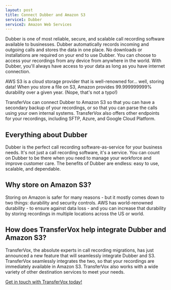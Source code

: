 ```yaml
---
layout: post
title: Connect Dubber and Amazon S3
service1: Dubber
service2: Amazon Web Services
---
```


Dubber is one of most reliable, secure, and scalable call recording software available to businesses. Dubber automatically records incoming and outgoing calls and stores the data in one place. No downloads or installations are required on your end to use Dubber. You can choose to access your recordings from any device from anywhere in the world. With Dubber, you'll always have access to your data as long as you have internet connection.

AWS S3 is a cloud storage provider that is well-renowned for... well, storing data! When you store a file on S3, Amazon provides 99.999999999% durability over a given year. (Nope, that's not a typo!)

TransferVox can connect Dubber to Amazon S3 so that you can have a secondary backup of your recordings, or so that you can parse the calls using your own internal systems. TransferVox also offers other endpoints for your recordings, including SFTP, Azure, and Google Cloud Platform. 


## Everything about Dubber

Dubber is the perfect call recording software-as-service for your business needs. It's not just a call recording software, it's a service. You can count on Dubber to be there when you need to manage your workforce and improve customer care. The benefits of Dubber are endless: easy to use, scalable, and dependable. 

## Why store on Amazon S3?

Storing on Amazon is safer for many reasons - but it mostly comes down to two things: durability and security controls. AWS has world-renowned durability - to ensure against data loss - and you can increase that durability by storing recordings in multiple locations across the US or world.


## How does TransferVox help integrate Dubber and Amazon S3?

TransferVox, the absolute experts in call recording migrations, has just announced a new feature that will seamlessly integrate Dubber and S3. TransferVox seamlessly integrates the two, so that your recordings are immediately available in Amazon S3. TransferVox also works with a wide variety of other destination services to meet your needs. 


<a href="https://transfervox.com/request-demo/" class="btn btn-outline-dark">Get in touch with TransferVox today!</a>